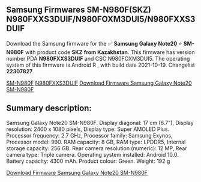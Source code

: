 <h2>Samsung Firmwares SM-N980F(SKZ) N980FXXS3DUIF/N980FOXM3DUI5/N980FXXS3DUIF</h2>
Download the Samsung firmware for the ✅ <strong>Samsung Galaxy Note20 </strong> ⭐ <strong>SM-N980F</strong> with product code <strong>SKZ</strong> <strong> from Kazakhstan</strong>. This firmware has version number PDA <strong>N980FXXS3DUIF</strong> and CSC N980FOXM3DUI5. The operating system of this firmware is Android R , with build date 2021-10-19. Changelist <strong>22307827</strong>.


[SM-N980F](https://samfirm.shop/samsung/model/SM-N980F)
[N980FXXS3DUIF](https://samfirm.shop/samsung/pda/N980FXXS3DUIF)
[Download Firmware Samsung Galaxy Note20 SM-N980F](https://samfirm.shop/samsung/firmware/466609)
<h2>Summary description:</h2>
<p>Samsung Galaxy Note20 SM-N980F. Display diagonal: 17 cm (6.7"), Display resolution: 2400 x 1080 pixels, Display type: Super AMOLED Plus. Processor frequency: 2.7 GHz, Processor family: Samsung Exynos, Processor model: 990. RAM capacity: 8 GB, RAM type: LPDDR5, Internal storage capacity: 256 GB. Rear camera resolution (numeric): 12 MP, Rear camera type: Triple camera. Operating system installed: Android 10.0. Battery capacity: 4300 mAh. Product colour: Green. Weight: 192 g</p>


[Download Firmware Samsung Galaxy Note20 SM-N980F](https://samfirm.shop/samsung/firmware/466609)
